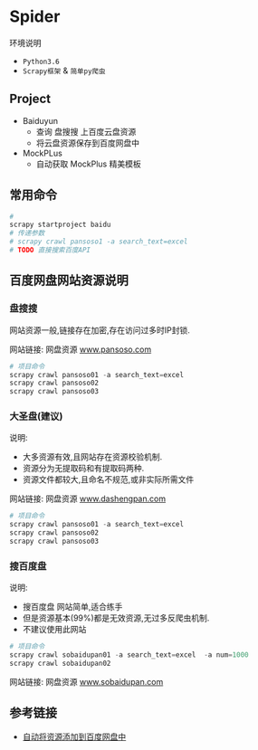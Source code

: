 # Spider

环境说明
- `Python3.6`
- `Scrapy框架` & `简单py爬虫`

## Project

- Baiduyun 
    - 查询 盘搜搜 上百度云盘资源
    - 将云盘资源保存到百度网盘中
- MockPLus
    - 自动获取 MockPlus 精美模板

## 常用命令


```python
# 
scrapy startproject baidu
# 传递参数
# scrapy crawl pansoso1 -a search_text=excel
# TODO 直接搜索百度API
```

## 百度网盘网站资源说明

### 盘搜搜

网站资源一般,链接存在加密,存在访问过多时IP封锁.

网站链接: 网盘资源 www.pansoso.com


```python
# 项目命令
scrapy crawl pansoso01 -a search_text=excel
scrapy crawl pansoso02
scrapy crawl pansoso03
```

### 大圣盘(建议)

说明:

- 大多资源有效,且网站存在资源校验机制. 
- 资源分为无提取码和有提取码两种.
- 资源文件都较大,且命名不规范,或非实际所需文件

网站链接: 网盘资源 www.dashengpan.com

```python
# 项目命令
scrapy crawl pansoso01 -a search_text=excel
scrapy crawl pansoso02
scrapy crawl pansoso03
```

### 搜百度盘

说明:

- 搜百度盘 网站简单,适合练手
- 但是资源基本(99%)都是无效资源,无过多反爬虫机制.
- 不建议使用此网站

```python
# 项目命令
scrapy crawl sobaidupan01 -a search_text=excel  -a num=1000
scrapy crawl sobaidupan02
```

网站链接: 网盘资源 www.sobaidupan.com


## 参考链接

- [自动将资源添加到百度网盘中](https://github.com/tengzhangchao/BaiDuPan)

